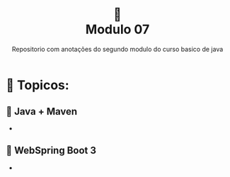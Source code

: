 
<h1 align="center">
🐛<br> Modulo 07</h1>
<div align=center> Repositorio com anotações do segundo modulo do curso basico de java</div>
<br>

# 🔗 Topicos:

## 📌 Java + Maven

 * []()

## 📌 WebSpring Boot 3

 * []()

